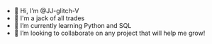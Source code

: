 - 👋 Hi, I’m @JJ-glitch-V
- 👀 I'm a jack of all trades
- 🌱 I’m currently learning Python and SQL
- 💞️ I’m looking to collaborate on any project that will help me grow!

<!---
JJ-glitch-V/JJ-glitch-V is a ✨ special ✨ repository because its `README.md` (this file) appears on your GitHub profile.
You can click the Preview link to take a look at your changes.
--->

